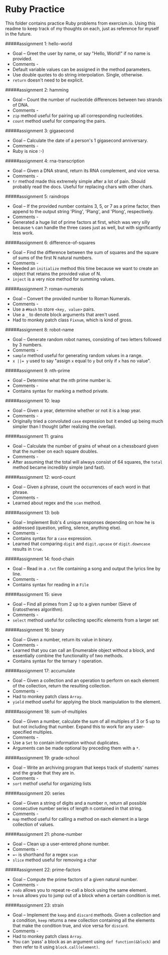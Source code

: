 Ruby Practice
==================

This folder contains practice Ruby problems from exercism.io. Using this readme to keep track of my thoughts on each, just as reference for myself in the future.

#####assignment 1: hello-world
* Goal – Greet the user by name, or say "Hello, World!" if no name is provided.
* Comments - 
 * Default variable values can be assigned in the method parameters.
 * Use double quotes to do string interpolation. Single, otherwise.
 * `return` doesn't need to be explicit.

#####assignment 2: hamming
* Goal – Count the number of nucleotide differences between two strands of DNA.
* Comments - 
 * `zip` method useful for pairing up all corresponding nucleotides. 
 * `count` method useful for comparing the pairs.

#####assignment 3: gigasecond
* Goal – Calculate the date of a person's 1 gigasecond anniversary.
* Comments - 
 * Ruby is nice :-)

#####assignment 4: rna-transcription
* Goal – Given a DNA strand, return its RNA complement, and vice versa.
* Comments - 
 * `tr` method made this extremely simple after a lot of pain. Should probably read the docs. Useful for replacing chars with other chars.

#####assignment 5: raindrops
* Goal – If the provided number contains 3, 5, or 7 as a prime factor, then append to the output string 'Pling', 'Plang', and 'Plong', respectively.
* Comments - 
 * Generated a huge list of prime factors at first, which was very silly because `%` can handle the three cases just as well, but with significantly less work.

#####assignment 6: difference-of-squares
* Goal – Find the difference between the sum of squares and the square of sums of the first N natural numbers.
* Comments - 
 * Needed an `initialize` method this time because we want to create an object that retains the provided value of N. 
 * `inject` is a very nice method for summing values.

#####assignment 7: roman-numerals
* Goal – Convert the provided number to Roman Numerals.
* Comments - 
 * Use a `#Hash` to store `<key, value>` pairs.
 * Use a `_` to denote block arguments that aren't used.
 * Had to monkey patch class `Fixnum`, which is kind of gross.

#####assignment 8: robot-name
* Goal – Generate random robot names, consisting of two letters followed by 3 numbers. 
* Comments - 
 * `sample` method useful for generating random values in a range.
 * `x ||= y` used to say "assign `x` equal to `y` but only if `x` has no value".
 
#####assignment 9: nth-prime
* Goal – Determine what the nth prime number is.
* Comments - 
 * Contains syntax for marking a method private.
 
#####assignment 10: leap
* Goal – Given a year, determine whether or not it is a leap year.
* Comments - 
 * Originally tried a convoluted `case` expression but it ended up being much simpler than I thought (after realizing the overlap). 
 
#####assignment 11: grains
* Goal – Calculate the number of grains of wheat on a chessboard given that the number on each square doubles.
* Comments - 
 * After assuming that the total will always consist of 64 squares, the `total` method became incredibly simple (and fast).
 
#####assignment 12: word-count
* Goal – Given a phrase, count the occurrences of each word in that phrase.
* Comments - 
 * Learned about regex and the `scan` method.

#####assignment 13: bob
* Goal – Implement Bob's 4 unique responses depending on how he is addressed (question, yelling, silence, anything else).
* Comments - 
 * Contains syntax for a `case` expression.
 * Learned that comparing `digit` and `digit.upcase` or `digit.downcase` results in `true`.
 
#####assignment 14: food-chain
* Goal – Read in a `.txt` file containing a song and output the lyrics line by line.
* Comments - 
 * Contains syntax for reading in a `File`

#####assignment 15: sieve
* Goal – Find all primes from 2 up to a given number (Sieve of Eratosthenes algorithm).
* Comments - 
 * `select` method useful for collecting specific elements from a larger set

#####assignment 16: binary
* Goal – Given a number, return its value in binary.
* Comments - 
 * Learned that you can call an Enumerable object without a block, and essentially combine the functionality of two methods. 
 * Contains syntax for the ternary `?` operation.

#####assignment 17: accumulate
* Goal – Given a collection and an operation to perform on each element of the collection, return the resulting collection.
* Comments - 
 * Had to monkey patch class `Array`.
 * `yield` method useful for applying the block manipulation to the element. 

#####assignment 18: sum-of-multiples
* Goal – Given a number, calculate the sum of all multiples of 3 or 5 up to but not including that number. Expand this to work for any user-specified multiples.
* Comments - 
 * Use a `Set` to contain information without duplicates.
 * Arguments can be made optional by preceding them with a `*`.

#####assignment 19: grade-school
* Goal – Write an archiving program that keeps track of students' names and the grade that they are in.
* Comments - 
 * `sort` methof useful for organizing lists

#####assignment 20: series
* Goal – Given a string of digits and a number n, return all possible consecutive number series of length n contained in that string. 
* Comments - 
 * `map` method useful for calling a method on each element in a large collection of values.

#####assignment 21: phone-number
* Goal – Clean up a user-entered phone number.
* Comments - 
 * `=~` is shorthand for a regex `scan`
 * `slice` method useful for removing a char

#####assignment 22: prime-factors
* Goal – Compute the prime factors of a given natural number.
* Comments - 
 * `redo` allows you to repeat re-call a block using the same element.
 * `break` allows you to jump out of a block when a certain condition is met.

#####assignment 23: strain
* Goal – Implement the `keep` and `discard` methods. Given a collection and a condition, `keep` returns a new collection containing all the elements that make the condition true, and vice versa for `discard`.
* Comments - 
 * Had to monkey patch class `Array`.
 * You can 'pass' a block as an argument using `def function(&block)` and then refer to it using `block.call(element)`.